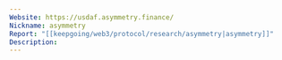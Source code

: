 ```yaml
---
Website: https://usdaf.asymmetry.finance/
Nickname: asymmetry
Report: "[[keepgoing/web3/protocol/research/asymmetry|asymmetry]]"
Description:
---
```

